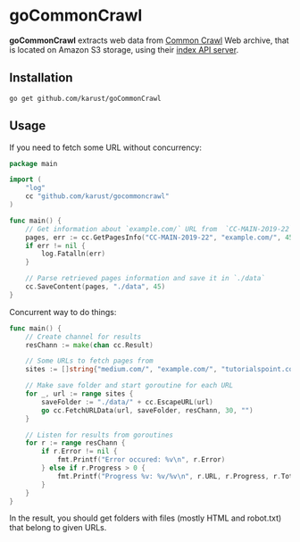 # goCommonCrawl
**goCommonCrawl** extracts web data from [Common Crawl](http://commoncrawl.org) Web archive, that is located on Amazon S3 storage, using their [index API server](http://index.commoncrawl.org/).

## Installation
```
go get github.com/karust/goCommonCrawl
```

## Usage
If you need to fetch some URL without concurrency:
```go
package main

import (
	"log"
	cc "github.com/karust/gocommoncrawl"
)

func main() {
    // Get information about `example.com/` URL from  `CC-MAIN-2019-22` archive
	pages, err := cc.GetPagesInfo("CC-MAIN-2019-22", "example.com/", 45)
	if err != nil {
		log.Fatalln(err)
	}

    // Parse retrieved pages information and save it in `./data`
	cc.SaveContent(pages, "./data", 45)
}
```

Concurrent way to do things:
```go
func main() {
	// Create channel for results
	resChann := make(chan cc.Result)

	// Some URLs to fetch pages from
	sites := []string{"medium.com/", "example.com/", "tutorialspoint.com/"}

	// Make save folder and start goroutine for each URL
	for _, url := range sites {
		saveFolder := "./data/" + cc.EscapeURL(url)
		go cc.FetchURLData(url, saveFolder, resChann, 30, "")
	}

	// Listen for results from goroutines
	for r := range resChann {
		if r.Error != nil {
			fmt.Printf("Error occured: %v\n", r.Error)
		} else if r.Progress > 0 {
			fmt.Printf("Progress %v: %v/%v\n", r.URL, r.Progress, r.Total)
		}
	}
}
```
In the result, you should get folders with files (mostly HTML and robot.txt) that belong to given URLs. 